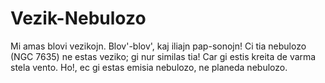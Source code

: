# Vezik-Nebulozo

Mi amas blovi vezikojn. Blov'-blov', kaj iliajn pap-sonojn! Ci tia nebulozo
(NGC 7635) ne estas veziko; gi nur similas tia! Car gi estis kreita de varma
stela vento. Ho!, ec gi estas emisia nebulozo, ne planeda nebulozo.
